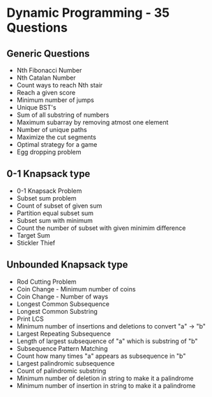 # Dynamic Programming - 35 Questions

## Generic Questions

- Nth Fibonacci Number
- Nth Catalan Number
- Count ways to reach Nth stair
- Reach a given score
- Minimum number of jumps
- Unique BST's
- Sum of all substring of numbers
- Maximum subarray by removing atmost one element
- Number of unique paths
- Maximize the cut segments
- Optimal strategy for a game
- Egg dropping problem

## 0-1 Knapsack type

- 0-1 Knapsack Problem
- Subset sum problem
- Count of subset of given sum
- Partition equal subset sum
- Subset sum with minimum
- Count the number of subset with given minimim difference
- Target Sum
- Stickler Thief

## Unbounded Knapsack type

- Rod Cutting Problem
- Coin Change - Minimum number of coins
- Coin Change - Number of ways
- Longest Common Subsequence
- Longest Common Substring
- Print LCS
- Minimum number of insertions and deletions to convert "a" -> "b"
- Largest Repeating Subsequence
- Length of largest subsequence of "a" which is substring of "b"
- Subsequence Pattern Matching
- Count how many times "a" appears as subsequence in "b"
- Largest palindromic subsequence
- Count of palindromic substring
- Minimum number of deletion in string to make it a palindrome
- Minimum number of insertion in string to make it a palindrome
